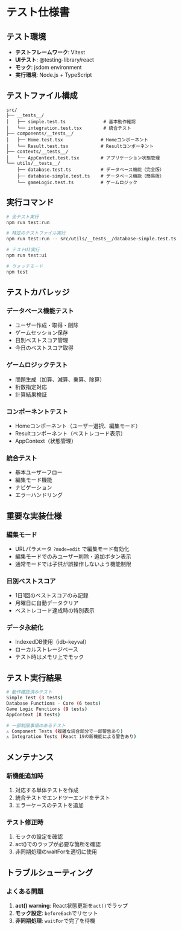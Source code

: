 # テスト仕様書

## テスト環境

- **テストフレームワーク**: Vitest
- **UIテスト**: @testing-library/react
- **モック**: jsdom environment
- **実行環境**: Node.js + TypeScript

## テストファイル構成

```
src/
├── __tests__/
│   ├── simple.test.ts              # 基本動作確認
│   └── integration.test.tsx        # 統合テスト
├── components/__tests__/
│   ├── Home.test.tsx              # Homeコンポーネント
│   └── Result.test.tsx            # Resultコンポーネント
├── contexts/__tests__/
│   └── AppContext.test.tsx        # アプリケーション状態管理
└── utils/__tests__/
    ├── database.test.ts           # データベース機能（完全版）
    ├── database-simple.test.ts    # データベース機能（簡易版）
    └── gameLogic.test.ts          # ゲームロジック
```

## 実行コマンド

```bash
# 全テスト実行
npm run test:run

# 特定のテストファイル実行
npm run test:run -- src/utils/__tests__/database-simple.test.ts

# テストUI実行
npm run test:ui

# ウォッチモード
npm test
```

## テストカバレッジ

### データベース機能テスト
- ユーザー作成・取得・削除
- ゲームセッション保存
- 日別ベストスコア管理
- 今日のベストスコア取得

### ゲームロジックテスト
- 問題生成（加算、減算、乗算、除算）
- 桁数指定対応
- 計算結果検証

### コンポーネントテスト
- Homeコンポーネント（ユーザー選択、編集モード）
- Resultコンポーネント（ベストレコード表示）
- AppContext（状態管理）

### 統合テスト
- 基本ユーザーフロー
- 編集モード機能
- ナビゲーション
- エラーハンドリング

## 重要な実装仕様

### 編集モード
- URLパラメータ `?mode=edit` で編集モード有効化
- 編集モードでのみユーザー削除・追加ボタン表示
- 通常モードでは子供が誤操作しないよう機能制限

### 日別ベストスコア
- 1日1回のベストスコアのみ記録
- 月曜日に自動データクリア
- ベストレコード達成時の特別表示

### データ永続化
- IndexedDB使用（idb-keyval）
- ローカルストレージベース
- テスト時はメモリ上でモック

## テスト実行結果

```bash
# 動作確認済みテスト
Simple Test (3 tests)
Database Functions - Core (6 tests)
Game Logic Functions (9 tests)
AppContext (8 tests)

# 一部制限事項のあるテスト
⚠️ Component Tests (複雑な統合部分で一部警告あり)
⚠️ Integration Tests (React 19の新機能による警告あり)
```

## メンテナンス

### 新機能追加時
1. 対応する単体テストを作成
2. 統合テストでエンドツーエンドをテスト
3. エラーケースのテストを追加

### テスト修正時
1. モックの設定を確認
2. act()でのラップが必要な箇所を確認
3. 非同期処理のwaitForを適切に使用

## トラブルシューティング

### よくある問題
1. **act() warning**: React状態更新を`act()`でラップ
2. **モック設定**: `beforeEach`でリセット
3. **非同期処理**: `waitFor`で完了を待機